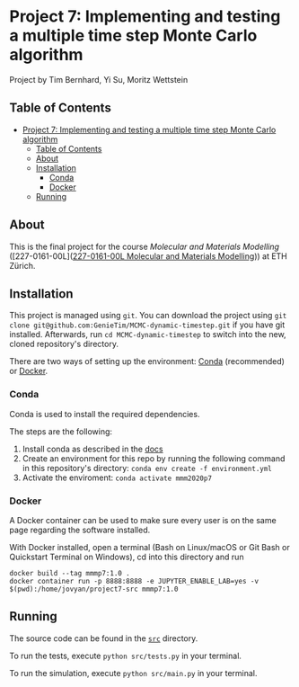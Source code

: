 # Project 7: Implementing and testing a multiple time step Monte Carlo algorithm

Project by Tim Bernhard, Yi Su, Moritz Wettstein

## Table of Contents
- [Project 7: Implementing and testing a multiple time step Monte Carlo algorithm](#project-7-implementing-and-testing-a-multiple-time-step-monte-carlo-algorithm)
  - [Table of Contents](#table-of-contents)
  - [About](#about)
  - [Installation](#installation)
    - [Conda](#conda)
    - [Docker](#docker)
  - [Running](#running)

## About

This is the final project for the course _Molecular and Materials Modelling_ ([227-0161-00L]([227-0161-00L  Molecular and Materials Modelling](http://www.vvz.ethz.ch/Vorlesungsverzeichnis/lerneinheitPre.do?lerneinheitId=136471&semkez=2020S&lang=de))) at ETH Zürich.

## Installation

This project is managed using `git`.
You can download the project using `git clone git@github.com:GenieTim/MCMC-dynamic-timestep.git` if you have git installed.
Afterwards, run `cd MCMC-dynamic-timestep` to switch into the new, cloned repository's directory.

There are two ways of setting up the environment: [Conda](#conda) (recommended) or [Docker](#docker).

### Conda

Conda is used to install the required dependencies.

The steps are the following:

1. Install conda as described in the [docs](https://docs.conda.io/projects/conda/en/latest/user-guide/install/index.html)
2. Create an environment for this repo by running the following command in this repository's directory: `conda env create -f environment.yml` 
3. Activate the enviroment: `conda activate mmm2020p7`

### Docker

A Docker container can be used to make sure every user is on the same page regarding the software installed.

With Docker installed, open a terminal (Bash on Linux/macOS or Git Bash or Quickstart Terminal on Windows), cd into this directory and run

```shell
docker build --tag mmmp7:1.0 .
docker container run -p 8888:8888 -e JUPYTER_ENABLE_LAB=yes -v $(pwd):/home/jovyan/project7-src mmmp7:1.0
```


## Running

The source code can be found in the [`src`](./src) directory.

To run the tests, execute `python src/tests.py` in your terminal.

To run the simulation, execute `python src/main.py` in your terminal.
